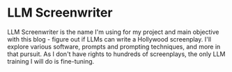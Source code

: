 # LLM Screenwriter

LLM Screenwriter is the name I'm using for my project and main objective with this blog - figure out if LLMs can write a Hollywood screenplay. I'll explore various software, prompts and prompting techniques, and more in that pursuit. As I don't have rights to hundreds of screenplays, the only LLM training I will do is fine-tuning.
